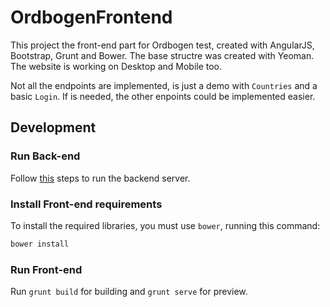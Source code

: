 # OrdbogenFrontend

This project the front-end part for Ordbogen test, created with AngularJS, Bootstrap, Grunt and Bower. The base structre was created with Yeoman.
The website is working on Desktop and Mobile too.

Not all the endpoints are implemented, is just a demo with `Countries` and a basic `Login`.
If is needed, the other enpoints could be implemented easier.

## Development

### Run Back-end

Follow [this](https://github.com/xeBuz/Ordbogen/blob/master/docs/01_local_environment.md) steps to run the backend server.


### Install Front-end requirements

To install the required libraries, you must use `bower`, running this command:

```bash
bower install
```


### Run Front-end

Run `grunt build` for building and `grunt serve` for preview.
